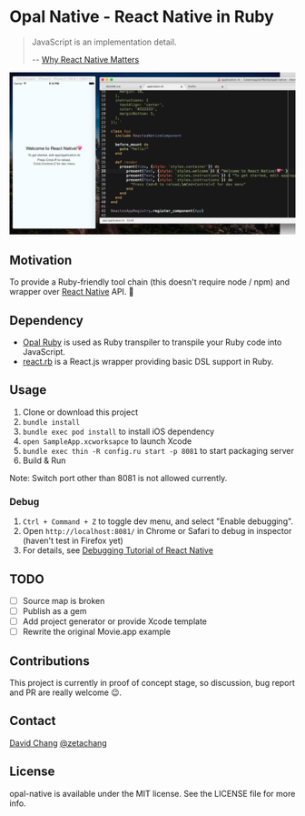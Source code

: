 # Opal Native - React Native in Ruby

> JavaScript is an implementation detail.
> 
> -- [Why React Native Matters](http://joshaber.github.io/2015/01/30/why-react-native-matters/)

![Screenshot](screenshot.png)

## Motivation

To provide a Ruby-friendly tool chain (this doesn't require node / npm) and wrapper over [React Native](http://facebook.github.io/react-native/) API. :sparkling_heart:

## Dependency

* [Opal Ruby](http://opalrb.org) is used as Ruby transpiler to transpile your Ruby code into JavaScript.
* [react.rb](https://github.com/zetachang/react.rb) is a React.js wrapper providing basic DSL support in Ruby.

## Usage

1. Clone or download this project
2. `bundle install`
3. `bundle exec pod install` to install iOS dependency
4. `open SampleApp.xcworksapce` to launch Xcode
5. `bundle exec thin -R config.ru start -p 8081` to start packaging server
6. Build & Run

Note: Switch port other than 8081 is not allowed currently.

### Debug

1. `Ctrl + Command + Z` to toggle dev menu, and select "Enable debugging".
2. Open `http://localhost:8081/` in  Chrome or Safari to debug in inspector (haven't test in Firefox yet)
3. For details, see [Debugging Tutorial of React Native](http://facebook.github.io/react-native/docs/debugging.html)

## TODO

- [ ] Source map is broken
- [ ] Publish as a gem
- [ ] Add project generator or provide Xcode template
- [ ] Rewrite the original Movie.app example

## Contributions

This project is currently in proof of concept stage, so discussion, bug report and PR are really welcome :wink:.

## Contact

[David Chang](http://github.com/zetachang)
[@zetachang](https://twitter.com/zetachang)

## License

opal-native is available under the MIT license. See the LICENSE file for more info.
